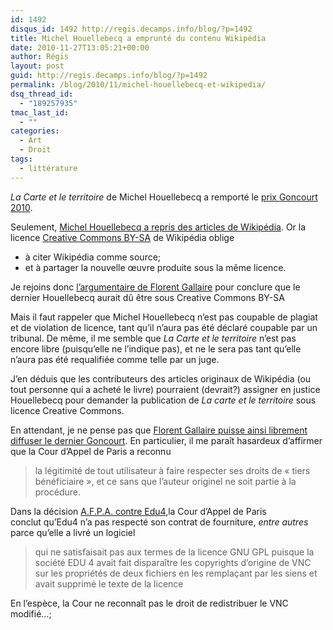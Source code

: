 ```yaml
---
id: 1492
disqus_id: 1492 http://regis.decamps.info/blog/?p=1492
title: Michel Houellebecq a emprunté du contenu Wikipédia
date: 2010-11-27T13:05:21+00:00
author: Régis
layout: post
guid: http://regis.decamps.info/blog/?p=1492
permalink: /blog/2010/11/michel-houellebecq-et-wikipedia/
dsq_thread_id:
  - "189257935"
tmac_last_id:
  - ""
categories:
  - Art
  - Droit
tags:
  - littérature
---
```

_La Carte et le territoire_ de Michel Houellebecq a remporté le [prix Goncourt 2010](http://www.academie-goncourt.fr/?rubrique=1229172131).

Seulement, [Michel Houellebecq a repris des articles de Wikipédia](http://bibliobs.nouvelobs.com/20100906/21119/exclusif-la-reponse-de-michel-houellebecq-aux-accusations-de-plagiat). Or la licence [Creative Commons BY-SA](http://creativecommons.org/licenses/by-sa/3.0/deed.fr) de Wikipédia oblige

  * à citer Wikipédia comme source;
  * et à partager la nouvelle œuvre produite sous la même licence.

Je rejoins donc [l’argumentaire de Florent Gallaire](http://fgallaire.flext.net/houellebecq-creative-commons/) pour conclure que le dernier Houellebecq aurait dû être sous Creative Commons BY-SA

Mais il faut rappeler que Michel Houellebecq n’est pas coupable de plagiat et de violation de licence, tant qu’il n’aura pas été déclaré coupable par un tribunal. De même, il me semble que _La Carte et le territoire_ n’est pas encore libre (puisqu’elle ne l’indique pas), et ne le sera pas tant qu’elle n’aura pas été requalifiée comme telle par un juge.

J’en déduis que les contributeurs des articles originaux de Wikipédia (ou tout personne qui a acheté le livre) pourraient (devrait?) assigner en justice Houellebecq pour demander la publication de _La carte et le territoire_ sous licence Creative Commons.

En attendant, je ne pense pas que [Florent Gallaire puisse ainsi librement diffuser le dernier Goncourt](http://fgallaire.flext.net/goncourt-2010-creative-commons/). En particulier, il me paraît hasardeux d’affirmer que la Cour d’Appel de Paris a reconnu

> la légitimité de tout utilisateur à faire respecter ses droits de « tiers bénéficiaire », et ce sans que l’auteur originel ne soit partie à la procédure.

Dans la décision [A.F.P.A. contre Edu4](http://fsffrance.org/news/article2009-09-22.en.html),la Cour d’Appel de Paris conclut qu’Edu4 n’a pas respecté son contrat de fourniture, _entre autres_ parce qu’elle a livré un logiciel

> qui ne satisfaisait pas aux termes de la licence GNU GPL puisque la société EDU 4 avait fait disparaître les copyrights d’origine de VNC sur les propriétés de deux fichiers en les remplaçant par les siens et avait supprimé le texte de la licence

En l’espèce, la Cour ne reconnaît pas le droit de redistribuer le VNC modifié…;
